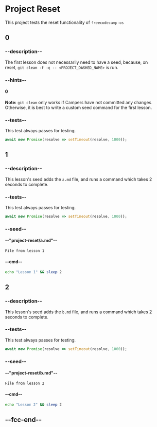 # Project Reset

This project tests the reset functionality of `freecodecamp-os`

## 0

### --description--

The first lesson does not necessarily need to have a seed, because, on reset, `git clean -f -q -- <PROJECT_DASHED_NAME>` is run.

### --hints--

#### 0

**Note:** `git clean` only works if Campers have not committed any changes. Otherwise, it is best to write a custom seed command for the first lesson.

### --tests--

This test always passes for testing.

```js
await new Promise(resolve => setTimeout(resolve, 1000));
```

## 1

### --description--

This lesson's seed adds the `a.md` file, and runs a command which takes 2 seconds to complete.

### --tests--

This test always passes for testing.

```js
await new Promise(resolve => setTimeout(resolve, 1000));
```

### --seed--

#### --"project-reset/a.md"--

```md
File from lesson 1
```

#### --cmd--

```bash
echo "Lesson 1" && sleep 2
```

## 2

### --description--

This lesson's seed adds the `b.md` file, and runs a command which takes 2 seconds to complete.

### --tests--

This test always passes for testing.

```js
await new Promise(resolve => setTimeout(resolve, 1000));
```

### --seed--

#### --"project-reset/b.md"--

```md
File from lesson 2
```

#### --cmd--

```bash
echo "Lesson 2" && sleep 2
```

## --fcc-end--
